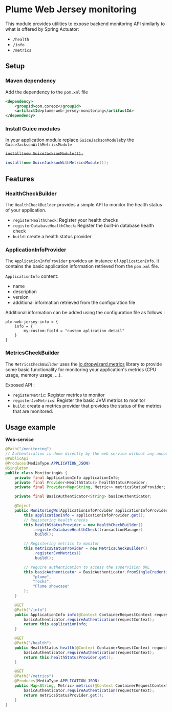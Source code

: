 Plume Web Jersey monitoring
================

This module provides utilities to expose backend monitoring API similarly to what is offered by Spring Actuator:
- `/health`
- `/info`
- `/metrics`

Setup
-----
### Maven dependency
Add the dependency to the `pom.xml` file
```xml
<dependency>
    <groupId>com.coreoz</groupId>
    <artifactId>plume-web-jersey-monitoring</artifactId>
</dependency>
```

### Install Guice modules
In your application module replace `GuiceJacksonModule`by the `GuiceJacksonWithMetricsModule`

~~`install(new GuiceJacksonModule());`~~
```java
install(new GuiceJacksonWithMetricsModule());
```

Features
-------

### HealthCheckBuilder
The `HealthCheckBuilder` provides a simple API to monitor the health status of your application.

- `registerHealthCheck`: Register your health checks
- `registerDatabaseHealthCheck`: Register the built-in database health check
- `build`: create a health status provider


### ApplicationInfoProvider
The `ApplicationInfoProvider` provides an instance of `ApplicationInfo`.
It contains the basic application information retrieved from the `pom.xml` file.

`ApplicationInfo` content: 
- name
- description
- version
- additional information retrieved from the configuration file

Additional information can be added using the configuration file as follows :
```
plm-web-jersey-info = {
    info = {
        my-custom-field = "custom aplication detail"
    }
}
```

### MetricsCheckBuilder
The `MetricsCheckBuilder` uses the [io.dropwizard.metrics](https://github.com/dropwizard/metrics) library
to provide some basic functionality for monitoring your application's metrics (CPU usage, memory usage, ...).

Exposed API :
- `registerMetric`: Register metrics to monitor
- `registerJvmMetrics`: Register the basic JVM metrics to monitor
- `build`: create a metrics provider that provides the status of the metrics that are monitored.


Usage example
-------

**Web-service**

```java
@Path("/monitoring")
// Authentication is done directly by the web service without any annotation
@PublicApi
@Produces(MediaType.APPLICATION_JSON)
@Singleton
public class MonitoringWs {
    private final ApplicationInfo applicationInfo;
    private final Provider<HealthStatus> healthStatusProvider;
    private final Provider<Map<String, Metric>> metricsStatusProvider;

    private final BasicAuthenticator<String> basicAuthenticator;

    @Inject
    public MonitoringWs(ApplicationInfoProvider applicationInfoProvider, TransactionManager transactionManager) {
        this.applicationInfo = applicationInfoProvider.get();
        // Registering health checks
        this.healthStatusProvider = new HealthCheckBuilder()
            .registerDatabaseHealthCheck(transactionManager)
            .build();

        // Registering metrics to monitor
        this.metricsStatusProvider = new MetricsCheckBuilder()
            .registerJvmMetrics()
            .build();

        // require authentication to access the supervision URL
        this.basicAuthenticator = BasicAuthenticator.fromSingleCredentials(
            "plume",
            "rocks",
            "Plume showcase"
        );
    }

    @GET
    @Path("/info")
    public ApplicationInfo info(@Context ContainerRequestContext requestContext) {
        basicAuthenticator.requireAuthentication(requestContext);
        return this.applicationInfo;
    }

    @GET
    @Path("/health")
    public HealthStatus health(@Context ContainerRequestContext requestContext) {
        basicAuthenticator.requireAuthentication(requestContext);
        return this.healthStatusProvider.get();
    }

    @GET
    @Path("/metrics")
    @Produces(MediaType.APPLICATION_JSON)
    public Map<String, Metric> metrics(@Context ContainerRequestContext requestContext) {
        basicAuthenticator.requireAuthentication(requestContext);
        return metricsStatusProvider.get();
    }
}
```

